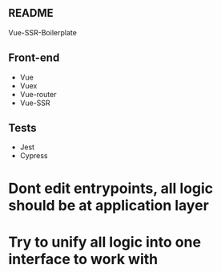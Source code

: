 ## README
Vue-SSR-Boilerplate

## Front-end
* Vue
* Vuex
* Vue-router
* Vue-SSR

## Tests
* Jest
* Cypress

# Dont edit entrypoints, all logic should be at application layer

# Try to unify all logic into one interface to work with
